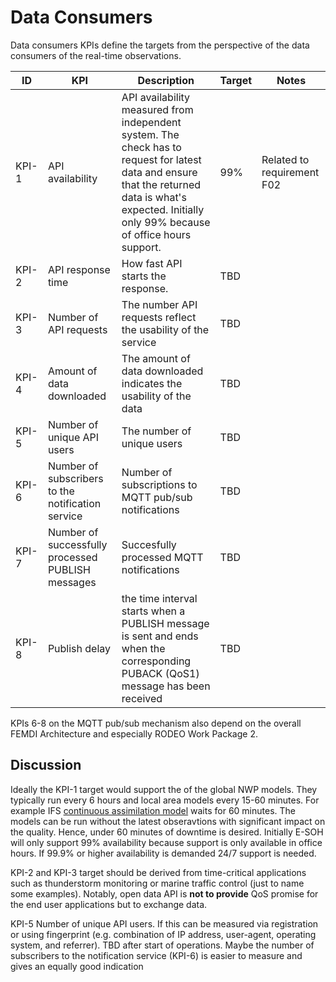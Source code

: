 # Data Consumers

Data consumers KPIs define the targets from the perspective of the data consumers of the real-time observations. 

|ID   |KPI|Description|Target|Notes|
|-----|---|---|---|---|
|KPI-1|API availability|API availability measured from independent system. The check has to request for latest data and ensure that the returned data is what's expected. Initially only 99% because of office hours support. |99%|Related to requirement F02|
|KPI-2|API response time|How fast API starts the response.|TBD||
|KPI-3|Number of API requests|The number API requests reflect the usability of the service|TBD||
|KPI-4|Amount of data downloaded|The amount of data downloaded indicates the usability of the data|TBD||
|KPI-5|Number of unique API users|The number of unique users|TBD||
|KPI-6|Number of subscribers to the notification service|Number of subscriptions to MQTT pub/sub notifications|TBD||
|KPI-7|Number of successfully processed PUBLISH messages|Succesfully processed MQTT notifications|TBD||
|KPI-8|Publish delay|the time interval starts when a PUBLISH message is sent and ends when the corresponding PUBACK (QoS1) message has been received|TBD||

KPIs 6-8 on the MQTT pub/sub mechanism also depend on the overall FEMDI Architecture and especially RODEO Work Package 2.

## Discussion

Ideally the KPI-1 target would support the of the global NWP models. They typically run every 6 hours and local area models every 15-60 minutes. 
For example IFS [continuous assimilation model](https://www.ecmwf.int/en/newsletter/158/meteorology/continuous-data-assimilation-ifs) waits for 60 minutes. 
The models can be run without the latest obseravtions with significant impact on the quality. Hence, under 60 minutes of downtime is desired.
Initially E-SOH will only support 99% availability because support is only available in office hours. If 99.9% or higher availability is demanded 24/7 support is needed.  

KPI-2 and KPI-3 target should be derived from time-critical applications such as thunderstorm monitoring or marine traffic control (just to name some examples). Notably, open data API is **not to provide** QoS promise for the end user applications but to exchange data. 


KPI-5 Number of unique API users. If this can be measured via registration or using fingerprint (e.g. combination of IP address, user-agent, operating system, and referrer). TBD after start of operations. Maybe the number of subscribers to the notification service (KPI-6) is easier to measure and gives an equally good indication 
